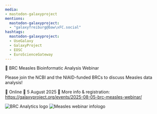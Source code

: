 ```yaml
---
media:
- mastodon-galaxyproject
mentions:
  mastodon-galaxyproject:
  - "galaxyfreiburg@baw\xFC.social"
hashtags:
  mastodon-galaxyproject:
  - UseGalaxy
  - GalaxyProject
  - EOSC
  - EuroScienceGateway
---
```

📣 BRC Measles Bioinformatic Analysis Webinar

Please join the NCBI and the NIAID-funded BRCs to discuss Measles data analysis!

📍 Online
📅 5 August 2025
🔗 More info & registration: https://galaxyproject.org/events/2025-08-05-brc-measles-webinar/

![BRC Analytics logo](https://galaxyproject.org/images/logos/brc.svg)
![Measles webinar infologo](https://galaxyproject.org/assets/static/1752585196937.7c86909.98e3d8698249838fa50247abe038a2ed.png)